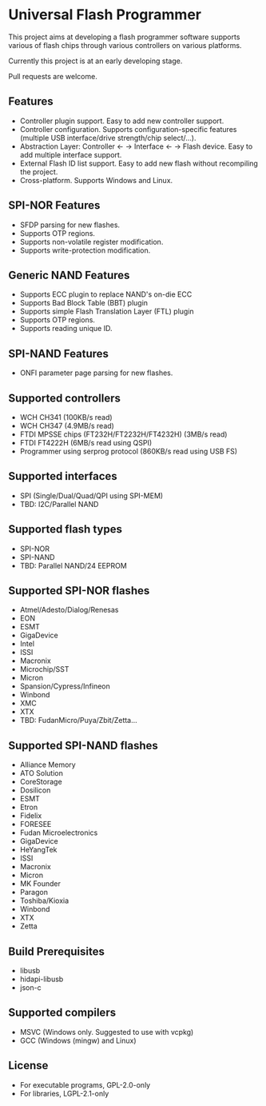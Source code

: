 # Universal Flash Programmer

This project aims at developing a flash programmer software supports various of flash chips through various controllers on various platforms.

Currently this project is at an early developing stage.

Pull requests are welcome.

## Features
* Controller plugin support. Easy to add new controller support.
* Controller configuration. Supports configuration-specific features (multiple USB interface/drive strength/chip select/...).
* Abstraction Layer: Controller <- -> Interface <- -> Flash device. Easy to add multiple interface support.
* External Flash ID list support. Easy to add new flash without recompiling the project.
* Cross-platform. Supports Windows and Linux.

## SPI-NOR Features
* SFDP parsing for new flashes.
* Supports OTP regions.
* Supports non-volatile register modification.
* Supports write-protection modification.

## Generic NAND Features
* Supports ECC plugin to replace NAND's on-die ECC
* Supports Bad Block Table (BBT) plugin
* Supports simple Flash Translation Layer (FTL) plugin
* Supports OTP regions.
* Supports reading unique ID.

## SPI-NAND Features
* ONFI parameter page parsing for new flashes.

## Supported controllers
* WCH CH341 (100KB/s read)
* WCH CH347 (4.9MB/s read)
* FTDI MPSSE chips (FT232H/FT2232H/FT4232H) (3MB/s read)
* FTDI FT4222H (6MB/s read using QSPI)
* Programmer using serprog protocol (860KB/s read using USB FS)

## Supported interfaces
* SPI (Single/Dual/Quad/QPI using SPI-MEM)
* TBD: I2C/Parallel NAND

## Supported flash types
* SPI-NOR
* SPI-NAND
* TBD: Parallel NAND/24 EEPROM

## Supported SPI-NOR flashes
* Atmel/Adesto/Dialog/Renesas
* EON
* ESMT
* GigaDevice
* Intel
* ISSI
* Macronix
* Microchip/SST
* Micron
* Spansion/Cypress/Infineon
* Winbond
* XMC
* XTX
* TBD: FudanMicro/Puya/Zbit/Zetta...

## Supported SPI-NAND flashes
* Alliance Memory
* ATO Solution
* CoreStorage
* Dosilicon
* ESMT
* Etron
* Fidelix
* FORESEE
* Fudan Microelectronics
* GigaDevice
* HeYangTek
* ISSI
* Macronix
* Micron
* MK Founder
* Paragon
* Toshiba/Kioxia
* Winbond
* XTX
* Zetta

## Build Prerequisites
* libusb
* hidapi-libusb
* json-c

## Supported compilers
* MSVC (Windows only. Suggested to use with vcpkg)
* GCC (Windows (mingw) and Linux)

## License
* For executable programs, GPL-2.0-only
* For libraries, LGPL-2.1-only